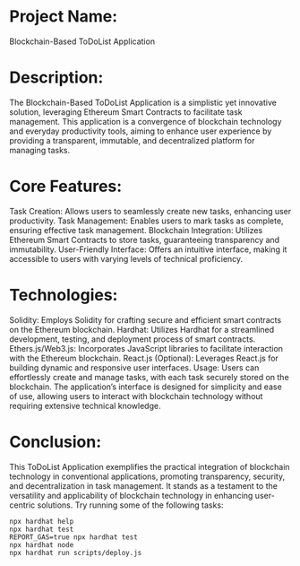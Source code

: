 # Project Name:

Blockchain-Based ToDoList Application

# Description:

The Blockchain-Based ToDoList Application is a simplistic yet innovative solution, leveraging Ethereum Smart Contracts to facilitate task management. This application is a convergence of blockchain technology and everyday productivity tools, aiming to enhance user experience by providing a transparent, immutable, and decentralized platform for managing tasks.

# Core Features:

Task Creation: Allows users to seamlessly create new tasks, enhancing user productivity.
Task Management: Enables users to mark tasks as complete, ensuring effective task management.
Blockchain Integration: Utilizes Ethereum Smart Contracts to store tasks, guaranteeing transparency and immutability.
User-Friendly Interface: Offers an intuitive interface, making it accessible to users with varying levels of technical proficiency.

# Technologies:

Solidity: Employs Solidity for crafting secure and efficient smart contracts on the Ethereum blockchain.
Hardhat: Utilizes Hardhat for a streamlined development, testing, and deployment process of smart contracts.
Ethers.js/Web3.js: Incorporates JavaScript libraries to facilitate interaction with the Ethereum blockchain.
React.js (Optional): Leverages React.js for building dynamic and responsive user interfaces.
Usage:
Users can effortlessly create and manage tasks, with each task securely stored on the blockchain. The application’s interface is designed for simplicity and ease of use, allowing users to interact with blockchain technology without requiring extensive technical knowledge.

# Conclusion:

This ToDoList Application exemplifies the practical integration of blockchain technology in conventional applications, promoting transparency, security, and decentralization in task management. It stands as a testament to the versatility and applicability of blockchain technology in enhancing user-centric solutions.
Try running some of the following tasks:

```shell
npx hardhat help
npx hardhat test
REPORT_GAS=true npx hardhat test
npx hardhat node
npx hardhat run scripts/deploy.js
```
